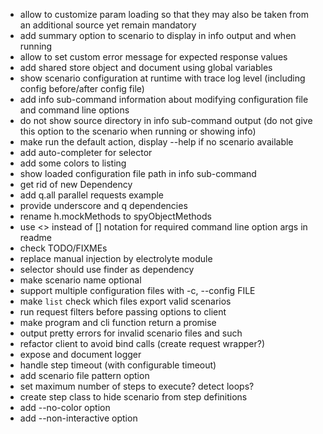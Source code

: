 * allow to customize param loading so that they may also be taken from an additional source yet remain mandatory
* add summary option to scenario to display in info output and when running
* allow to set custom error message for expected response values
* add shared store object and document using global variables
* show scenario configuration at runtime with trace log level (including config before/after config file)
* add info sub-command information about modifying configuration file and command line options
* do not show source directory in info sub-command output (do not give this option to the scenario when running or showing info)
* make run the default action, display --help if no scenario available
* add auto-completer for selector
* add some colors to listing
* show loaded configuration file path in info sub-command
* get rid of new Dependency
* add q.all parallel requests example
* provide underscore and q dependencies
* rename h.mockMethods to spyObjectMethods
* use <> instead of [] notation for required command line option args in readme
* check TODO/FIXMEs
* replace manual injection by electrolyte module
* selector should use finder as dependency
* make scenario name optional
* support multiple configuration files with -c, --config FILE
* make `list` check which files export valid scenarios
* run request filters before passing options to client
* make program and cli function return a promise
* output pretty errors for invalid scenario files and such
* refactor client to avoid bind calls (create request wrapper?)
* expose and document logger
* handle step timeout (with configurable timeout)
* add scenario file pattern option
* set maximum number of steps to execute? detect loops?
* create step class to hide scenario from step definitions
* add --no-color option
* add --non-interactive option
